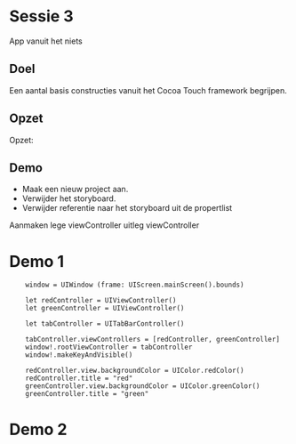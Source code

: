 # Sessie 3
App vanuit het niets

## Doel
Een aantal basis constructies vanuit het Cocoa Touch framework begrijpen.

## Opzet

Opzet:
## Demo 
- Maak een nieuw project aan. 
- Verwijder het storyboard. 
- Verwijder referentie naar het storyboard uit de propertlist

Aanmaken lege viewController
uitleg viewController


# Demo 1


        window = UIWindow (frame: UIScreen.mainScreen().bounds)
        
        let redController = UIViewController()
        let greenController = UIViewController()
        
        let tabController = UITabBarController()
        
        tabController.viewControllers = [redController, greenController]
        window!.rootViewController = tabController
        window!.makeKeyAndVisible()
        
        redController.view.backgroundColor = UIColor.redColor()
        redController.title = "red"
        greenController.view.backgroundColor = UIColor.greenColor()
        greenController.title = "green"

# Demo 2
